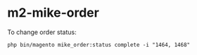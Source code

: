 # m2-mike-order

To change order status:

`php bin/magento mike_order:status complete -i "1464, 1468"`
